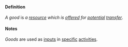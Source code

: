 #### Definition

*A good* is *a [resource](https://github.com/gcassel/Modular-Organization-Terminology/blob/master/terms/resource.md) which is [offered](https://github.com/gcassel/Modular-Organization-Terminology/blob/master/terms/offer.md) for [potential](https://github.com/gcassel/Modular-Organization-Terminology/blob/master/terms/potential.md) [transfer](https://github.com/gcassel/Modular-Organization-Terminology/blob/master/terms/transfer.md)*.

#### Notes

*Goods* are used as [inputs](https://github.com/gcassel/Modular-Organization-Terminology/blob/master/terms/input.md) in [specific](https://github.com/gcassel/Modular-Organization-Terminology/blob/master/terms/specification.md) [activities](https://github.com/gcassel/Modular-Organization-Terminology/blob/master/terms/activity.md).
